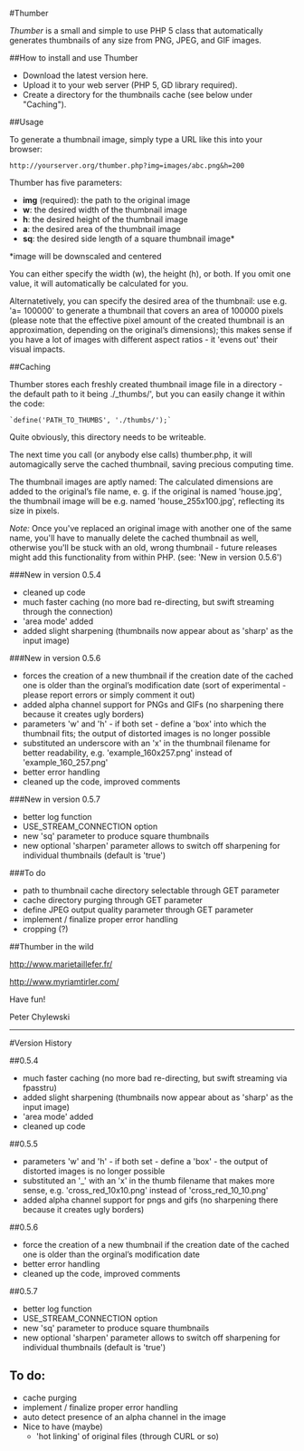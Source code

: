 #Thumber

*Thumber* is a small and simple to use PHP 5 class that automatically generates thumbnails of any size from PNG, JPEG, and GIF images.


##How to install and use Thumber

- Download the latest version here.
- Upload it to your web server (PHP 5, GD library required).
- Create a directory for the thumbnails cache (see below under "Caching").

##Usage

To generate a thumbnail image, simply type a URL like this into your browser:

	http://yourserver.org/thumber.php?img=images/abc.png&h=200

Thumber has five parameters:

- **img** (required): the path to the original image 
- **w**: the desired width of the thumbnail image
- **h**: the desired height of the thumbnail image
- **a**: the desired area of the thumbnail image
- **sq**: the desired side length of a square thumbnail image*
 
*image will be downscaled and centered

You can either specify the width (w), the height (h), or both. If you omit one value, it will automatically be calculated for you.

Alternatetively, you can specify the desired area of the thumbnail: use e.g. 'a= 100000' to generate a thumbnail that covers an area of 100000 pixels (please note that the effective pixel amount of the created thumbnail is an approximation, depending on the original’s dimensions); this makes sense if you have a lot of images with different aspect ratios - it 'evens out' their visual impacts.


##Caching

Thumber stores each freshly created thumbnail image file in a directory - the default path to it being ./_thumbs/', but you can easily change it within the code:

	`define('PATH_TO_THUMBS', './thumbs/');`

Quite obviously, this directory needs to be writeable.

The next time you call (or anybody else calls) thumber.php, it will automagically serve the cached thumbnail, saving precious computing time.

The thumbnail images are aptly named: The calculated dimensions are added to the original’s file name, e. g. if the original is named 'house.jpg', the thumbnail image will be e.g. named 'house_255x100.jpg', reflecting its size in pixels.

*Note:* Once you've replaced an original image with another one of the same name, you'll have to manually delete the cached thumbnail as well, otherwise you'll be stuck with an old, wrong thumbnail - future releases might add this functionality from within PHP.  (see: 'New in version 0.5.6')

###New in version 0.5.4

- cleaned up code
- much faster caching (no more bad re-directing, but swift streaming through the connection)
- 'area mode' added
- added slight sharpening (thumbnails now appear about as 'sharp' as the input image)

###New in version 0.5.6

- forces the creation of a new thumbnail if the creation date of the cached one is older than the orginal’s modification date (sort of experimental - please report errors or simply comment it out)
- added alpha channel support for PNGs and GIFs (no sharpening there because it creates ugly borders)
- parameters 'w' and 'h' - if both set - define a 'box' into which the thumbnail fits; the output of distorted images is no longer possible
- substituted an underscore with an 'x' in the thumbnail filename for better readability, e.g. 'example_160x257.png' instead of 'example_160_257.png'
- better error handling
- cleaned up the code, improved comments

###New in version 0.5.7

- better log function
- USE_STREAM_CONNECTION option
- new 'sq' parameter to produce square thumbnails
- new optional 'sharpen' parameter allows to switch off sharpening for individual thumbnails (default is 'true')


###To do

- path to thumbnail cache directory selectable through  GET parameter
- cache directory purging through GET parameter
- define JPEG output quality parameter through GET parameter
- implement / finalize proper error handling
- cropping (?)

##Thumber in the wild

http://www.marietaillefer.fr/

http://www.myriamtirler.com/

Have fun!

Peter Chylewski

----

#Version History

##0.5.4 
- much faster caching (no more bad re-directing, but swift streaming via fpasstru)
- added slight sharpening (thumbnails now appear about as 'sharp' as the input image)
- 'area mode' added
- cleaned up code

##0.5.5 
- parameters 'w' and 'h' - if both set - define a 'box' - the output of distorted images is no longer possible
- substituted an '_' with an 'x' in the thumb filename that makes more sense, e.g. 'cross_red_10x10.png' instead of 'cross_red_10_10.png'
- added alpha channel support for pngs and gifs (no sharpening there because it creates ugly borders)

##0.5.6
- force the creation of a new thumbnail if the creation date of the cached one is older than the orginal’s modification date
- better error handling
- cleaned up the code, improved comments

##0.5.7
- better log function
- USE_STREAM_CONNECTION option
- new 'sq' parameter to produce square thumbnails
- new optional 'sharpen' parameter allows to switch off sharpening for individual thumbnails (default is 'true')

## To do:
- cache purging
- implement / finalize proper error handling
- auto detect presence of an alpha channel in the image
- Nice to have (maybe)
	- 'hot linking' of original files (through CURL or so)